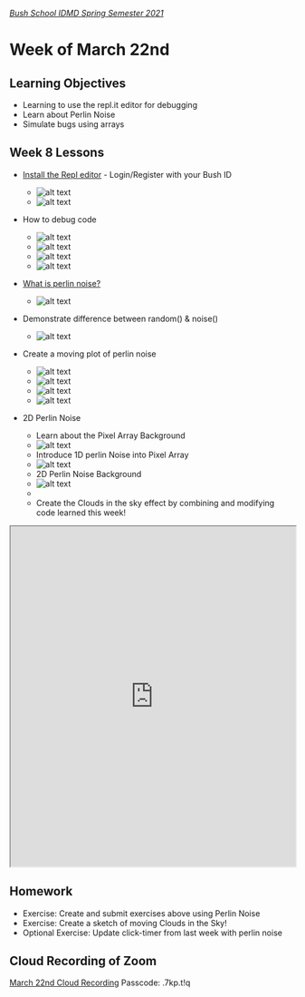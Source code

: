 [_Bush School IDMD Spring Semester 2021_](https://chandrunarayan.github.io/idmd/)

# Week of March 22nd

## Learning Objectives
* Learning to use the repl.it editor for debugging
* Learn about Perlin Noise
* Simulate bugs using arrays

## Week 8 Lessons
* [Install the Repl editor](https://replit.com/signup?from=landing)  - Login/Register with your Bush ID

  * ![alt text](0createrepl.png)
  * ![alt text](1createrepl.png)

* How to debug code

  * ![alt text](2createrepl.png)
  * ![alt text](3createrepl.png)
  * ![alt text](4createrepl.png)
  * ![alt text](5createrepl.png)

* [What is perlin noise?](https://en.wikipedia.org/wiki/Perlin_noise)
  * ![alt text](perlin.png)

* Demonstrate difference between random() & noise()
  * ![alt text](6createrepl.png)
* Create a moving plot of perlin noise
  * ![alt text](7createrepl.png)
  * ![alt text](8createrepl.png)
  * ![alt text](9createrepl.png)
  * ![alt text](10createrepl.png)
* 2D Perlin Noise
  * Learn about the Pixel Array Background
  * ![alt text](pixelarray.png)
  * Introduce 1D perlin Noise into Pixel Array
  * ![alt text](pixelarray25.png)
  * 2D Perlin Noise Background
  * ![alt text](2dperlin1.png)
  * 
  * Create the Clouds in the sky effect by combining and modifying code learned this week!

<iframe height="600px" width="100%" src="https://editor.p5js.org/cnarayan/embed/O4J9BcyGm"></iframe>

## Homework
* Exercise: Create and submit exercises above using Perlin Noise
* Exercise: Create a sketch of moving Clouds in the Sky!
* Optional Exercise: Update click-timer from last week with perlin noise


## Cloud Recording of Zoom
[March 22nd Cloud Recording](https://zoom.us/rec/share/W-Vqwy-K2zRsv1bMAZ2E6Pa3od1_qUN8CVABc-rNetTqh5iZ0L8J363iE_t4lESB.YG0X-zlqwgSrWvqQ) Passcode: .7kp.t!q